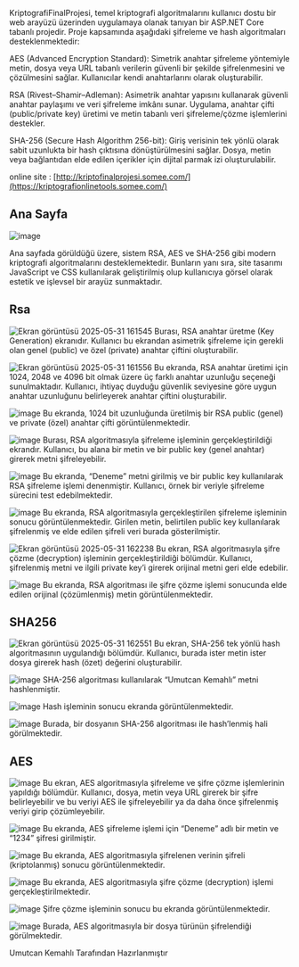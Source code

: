 KriptografiFinalProjesi, temel kriptografi algoritmalarını kullanıcı dostu bir web arayüzü üzerinden uygulamaya olanak tanıyan bir ASP.NET Core tabanlı projedir. Proje kapsamında aşağıdaki şifreleme ve hash algoritmaları desteklenmektedir:

AES (Advanced Encryption Standard):
Simetrik anahtar şifreleme yöntemiyle metin, dosya veya URL tabanlı verilerin güvenli bir şekilde şifrelenmesini ve çözülmesini sağlar. Kullanıcılar kendi anahtarlarını olarak oluşturabilir.

RSA (Rivest–Shamir–Adleman):
Asimetrik anahtar yapısını kullanarak güvenli anahtar paylaşımı ve veri şifreleme imkânı sunar. Uygulama, anahtar çifti (public/private key) üretimi ve metin tabanlı veri şifreleme/çözme işlemlerini destekler.

SHA-256 (Secure Hash Algorithm 256-bit):
Giriş verisinin tek yönlü olarak sabit uzunlukta bir hash çıktısına dönüştürülmesini sağlar. Dosya, metin veya bağlantıdan elde edilen içerikler için dijital parmak izi oluşturulabilir.

online site : [http://kriptofinalprojesi.somee.com/](https://kriptografionlinetools.somee.com/)
## Ana Sayfa

![image](https://github.com/user-attachments/assets/1ff0a0ef-9ae6-436a-9155-124bc9f692a5)

Ana sayfada görüldüğü üzere, sistem RSA, AES ve SHA-256 gibi modern kriptografi algoritmalarını desteklemektedir. Bunların yanı sıra, site tasarımı JavaScript ve CSS kullanılarak geliştirilmiş olup kullanıcıya görsel olarak estetik ve işlevsel bir arayüz sunmaktadır.

## Rsa

![Ekran görüntüsü 2025-05-31 161545](https://github.com/user-attachments/assets/6f8452c5-7369-40a4-9f02-df8b6e44f788)
Burası, RSA anahtar üretme (Key Generation) ekranıdır. Kullanıcı bu ekrandan asimetrik şifreleme için gerekli olan genel (public) ve özel (private) anahtar çiftini oluşturabilir.

![Ekran görüntüsü 2025-05-31 161556](https://github.com/user-attachments/assets/eb03ee17-2d61-4109-9be6-202f9421c5f2)
Bu ekranda, RSA anahtar üretimi için 1024, 2048 ve 4096 bit olmak üzere üç farklı anahtar uzunluğu seçeneği sunulmaktadır. Kullanıcı, ihtiyaç duyduğu güvenlik seviyesine göre uygun anahtar uzunluğunu belirleyerek anahtar çiftini oluşturabilir.

![image](https://github.com/user-attachments/assets/e2f4380e-d19c-49fa-8138-06fb66bbb260)
Bu ekranda, 1024 bit uzunluğunda üretilmiş bir RSA public (genel) ve private (özel) anahtar çifti görüntülenmektedir.

![image](https://github.com/user-attachments/assets/191ffa49-2b4a-4f43-a8df-cbbe6ff8d38c)
Burası, RSA algoritmasıyla şifreleme işleminin gerçekleştirildiği ekrandır. Kullanıcı, bu alana bir metin ve bir public key (genel anahtar) girerek metni şifreleyebilir.

![image](https://github.com/user-attachments/assets/1547de21-d612-495a-9d22-78778f428fc1)
Bu ekranda, “Deneme” metni girilmiş ve bir public key kullanılarak RSA şifreleme işlemi denenmiştir. Kullanıcı, örnek bir veriyle şifreleme sürecini test edebilmektedir.

![image](https://github.com/user-attachments/assets/02660cec-7588-4e7a-ab2d-88e248f9ca71)
Bu ekranda, RSA algoritmasıyla gerçekleştirilen şifreleme işleminin sonucu görüntülenmektedir. Girilen metin, belirtilen public key kullanılarak şifrelenmiş ve elde edilen şifreli veri burada gösterilmiştir.

![Ekran görüntüsü 2025-05-31 162238](https://github.com/user-attachments/assets/76c8ad2c-f977-45d7-8873-f1c326f2f3f3)
Bu ekran, RSA algoritmasıyla şifre çözme (decryption) işleminin gerçekleştirildiği bölümdür. Kullanıcı, şifrelenmiş metni ve ilgili private key’i girerek orijinal metni geri elde edebilir.

![image](https://github.com/user-attachments/assets/4fbba5f8-5b61-441c-9f96-695ee1c75d7d)
Bu ekranda, RSA algoritması ile şifre çözme işlemi sonucunda elde edilen orijinal (çözümlenmiş) metin görüntülenmektedir.

## SHA256

![Ekran görüntüsü 2025-05-31 162551](https://github.com/user-attachments/assets/b10e74a3-f121-43c2-8006-9a67fb525fec)
Bu ekran, SHA-256 tek yönlü hash algoritmasının uygulandığı bölümdür. Kullanıcı, burada ister metin ister dosya girerek hash (özet) değerini oluşturabilir.

![image](https://github.com/user-attachments/assets/91fbd80f-df94-44f2-8e64-43517c5e033a)
SHA-256 algoritması kullanılarak “Umutcan Kemahlı” metni hashlenmiştir.

![image](https://github.com/user-attachments/assets/b5e6504d-5ab6-43c4-8dc6-2fd6a507bcb1)
Hash işleminin sonucu ekranda görüntülenmektedir.

![image](https://github.com/user-attachments/assets/578e6c96-5849-4ca6-bddb-11738025ac3f)
Burada, bir dosyanın SHA-256 algoritması ile hash’lenmiş hali görülmektedir.

## AES

![image](https://github.com/user-attachments/assets/272a7367-6aa0-4ccb-a9ce-4910d376054c)
Bu ekran, AES algoritmasıyla şifreleme ve şifre çözme işlemlerinin yapıldığı bölümdür. Kullanıcı, dosya, metin veya URL girerek bir şifre belirleyebilir ve bu veriyi AES ile şifreleyebilir ya da daha önce şifrelenmiş veriyi girip çözümleyebilir.

![image](https://github.com/user-attachments/assets/8bcfd34d-a7fb-4aee-bd6d-0726d4c6191f)
Bu ekranda, AES şifreleme işlemi için “Deneme” adlı bir metin ve “1234” şifresi girilmiştir.

![image](https://github.com/user-attachments/assets/7ceb15df-23cf-45ef-86b4-8deecca7845f)
Bu ekranda, AES algoritmasıyla şifrelenen verinin şifreli (kriptolanmış) sonucu görüntülenmektedir.

![image](https://github.com/user-attachments/assets/ae7dc4f5-d484-4900-93bc-e5612b742639)
Bu ekranda, AES algoritmasıyla şifre çözme (decryption) işlemi gerçekleştirilmektedir.

![image](https://github.com/user-attachments/assets/64df8cec-fb5d-4ca6-b416-21a4a4ca0cc9)
Şifre çözme işleminin sonucu bu ekranda görüntülenmektedir.

![image](https://github.com/user-attachments/assets/58c69f3e-e019-4b0e-b4ce-abb6d7f5b357)
Burada, AES algoritmasıyla bir dosya türünün şifrelendiği görülmektedir.

Umutcan Kemahlı Tarafından Hazırlanmıştır
